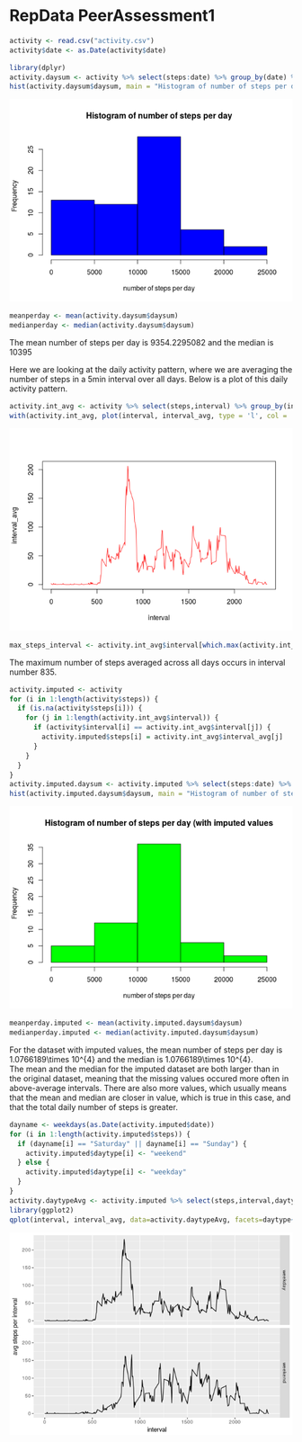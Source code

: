 # RepData PeerAssessment1


```r
activity <- read.csv("activity.csv")
activity$date <- as.Date(activity$date)
```




```r
library(dplyr)
activity.daysum <- activity %>% select(steps:date) %>% group_by(date) %>% summarize(daysum = sum(steps, na.rm=TRUE))
hist(activity.daysum$daysum, main = "Histogram of number of steps per day", xlab = "number of steps per day", col="blue")
```

![](PA1_template_files/figure-html/histogramAndAverage-1.png)<!-- -->

```r
meanperday <- mean(activity.daysum$daysum)
medianperday <- median(activity.daysum$daysum)
```

The mean number of steps per day is 9354.2295082 and the median is 10395

Here we are looking at the daily activity pattern, where we are averaging the number of steps in a 5min interval over all days.
Below is a plot of this daily activity pattern.


```r
activity.int_avg <- activity %>% select(steps,interval) %>% group_by(interval) %>% summarize(interval_avg = mean(steps, na.rm = TRUE))
with(activity.int_avg, plot(interval, interval_avg, type = 'l', col = 'red'))
```

![](PA1_template_files/figure-html/dailyActivityPattern-1.png)<!-- -->

```r
max_steps_interval <- activity.int_avg$interval[which.max(activity.int_avg$interval_avg)]
```

The maximum number of steps averaged across all days occurs in interval number 835.


```r
activity.imputed <- activity
for (i in 1:length(activity$steps)) {
  if (is.na(activity$steps[i])) {
    for (j in 1:length(activity.int_avg$interval)) {
      if (activity$interval[i] == activity.int_avg$interval[j]) {
        activity.imputed$steps[i] = activity.int_avg$interval_avg[j]
      }
    }
  }
}
activity.imputed.daysum <- activity.imputed %>% select(steps:date) %>% group_by(date) %>% summarize(daysum = sum(steps, na.rm=TRUE))
hist(activity.imputed.daysum$daysum, main = "Histogram of number of steps per day (with imputed values", xlab = "number of steps per day", col="green")
```

![](PA1_template_files/figure-html/imputingMissingValues-1.png)<!-- -->

```r
meanperday.imputed <- mean(activity.imputed.daysum$daysum)
medianperday.imputed <- median(activity.imputed.daysum$daysum)
```

For the dataset with imputed values, the mean number of steps per day is 1.0766189\times 10^{4} and the median is 1.0766189\times 10^{4}.  
The mean and the median for the imputed dataset are both larger than in the original dataset, meaning that the missing values occured more often in above-average intervals. There are also more values, which usually means that the mean and median are closer in value, which is true in this case, and that the total daily number of steps is greater.


```r
dayname <- weekdays(as.Date(activity.imputed$date))
for (i in 1:length(activity.imputed$steps)) {
  if (dayname[i] == "Saturday" || dayname[i] == "Sunday") {
    activity.imputed$daytype[i] <- "weekend"
  } else {
    activity.imputed$daytype[i] <- "weekday"
  }
}
activity.daytypeAvg <- activity.imputed %>% select(steps,interval,daytype) %>% group_by(interval, daytype) %>% summarize(interval_avg = mean(steps, na.rm = TRUE))
library(ggplot2)
qplot(interval, interval_avg, data=activity.daytypeAvg, facets=daytype~., geom = "line", ylab = "avg steps per interval")
```

![](PA1_template_files/figure-html/weekdays-1.png)<!-- -->

